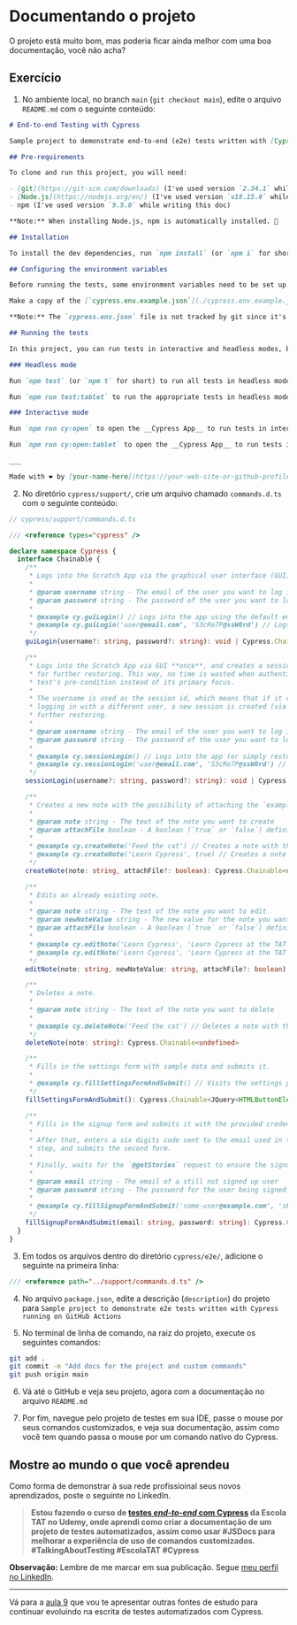 # Documentando o projeto

O projeto está muito bom, mas poderia ficar ainda melhor com uma boa documentação, você não acha?

## Exercício

1. No ambiente local, no branch `main` (`git checkout main`), edite o arquivo `README.md` com o seguinte conteúdo:

```md
# End-to-end Testing with Cypress

Sample project to demonstrate end-to-end (e2e) tests written with [Cypress](https://cypress.io) running on GitHub Actions.

## Pre-requirements

To clone and run this project, you will need:

- [git](https://git-scm.com/downloads) (I've used version `2.34.1` while writing this doc)
- [Node.js](https://nodejs.org/en/) (I've used version `v18.15.0` while writing this doc)
- npm (I've used version `9.5.0` while writing this doc)

**Note:** When installing Node.js, npm is automatically installed. 🚀

## Installation

To install the dev dependencies, run `npm install` (or `npm i` for short.)

## Configuring the environment variables

Before running the tests, some environment variables need to be set up.

Make a copy of the [`cypress.env.example.json`](./cypress.env.example.json) file as `cypress.env.json`, and set the appropriate values for all the variables.

**Note:** The `cypress.env.json` file is not tracked by git since it's listed in the `.gitignore` file.

## Running the tests

In this project, you can run tests in interactive and headless modes, both on desktop and tablet viewports.

### Headless mode

Run `npm test` (or `npm t` for short) to run all tests in headless mode using a desktop viewport.

Run `npm run test:tablet` to run the appropriate tests in headless mode using a tablet viewport.

### Interactive mode

Run `npm run cy:open` to open the __Cypress App__ to run tests in interactive mode using a desktop viewport.

Run `npm run cy:open:tablet` to open the __Cypress App__ to run tests in interactive mode using a tablet viewport.

___

Made with ❤️ by [your-name-here](https://your-web-site-or-github-profile-here).

```

2. No diretório `cypress/support/`, crie um arquivo chamado `commands.d.ts` com o seguinte conteúdo:

```ts
// cypress/support/commands.d.ts

/// <reference types="cypress" />

declare namespace Cypress {
  interface Chainable {
    /**
     * Logs into the Scratch App via the graphical user interface (GUI).
     *
     * @param username string - The email of the user you want to log in with
     * @param password string - The password of the user you want to log in with
     *
     * @example cy.guiLogin() // Logs into the app using the default email and password (defined as envs)
     * @example cy.guiLogin('user@email.com', 'S3cRe7P@ssW0rd') // Logs into the app using the provided credentials
     */
    guiLogin(username?: string, password?: string): void | Cypress.Chainable<null>

    /**
     * Logs into the Scratch App via GUI **once**, and creates a session in this process
     * for further restoring. This way, no time is wasted when authentication is only a
     * test's pre-condition instead of its primary focus.
     *
     * The username is used as the session id, which means that if it changes, eg., when
     * logging in with a different user, a new session is created (via GUI), and saved for
     * further restoring.
     *
     * @param username string - The email of the user you want to log in with
     * @param password string - The password of the user you want to log in with
     *
     * @example cy.sessionLogin() // Logs into the app (or simply restores the session) using the default email and password (defined as envs)
     * @example cy.sessionLogin('user@email.com', 'S3cRe7P@ssW0rd') // Logs into the app (or simply restores the session) using the provided credentials
     */
    sessionLogin(username?: string, password?: string): void | Cypress.Chainable<null>

    /**
     * Creates a new note with the possibility of attaching the `example.json` fixture file.
     *
     * @param note string - The text of the note you want to create
     * @param attachFile boolean - A boolean (`true` or `false`) defining if you want or not to attach a file when creating the note (default is `false`)
     *
     * @example cy.createNote('Feed the cat') // Creates a note with the provided description
     * @example cy.createNote('Learn Cypress', true) // Creates a note with the provided description, and attaches the `example.json` fixture file to it
     */
    createNote(note: string, attachFile?: boolean): Cypress.Chainable<undefined>

    /**
     * Edits an already existing note.
     *
     * @param note string - The text of the note you want to edit
     * @param newNoteValue string - The new value for the note you want to edit
     * @param attachFile boolean - A boolean (`true` or `false`) defining if you want or not to attach a file when editing the note (default is `false`)
     *
     * @example cy.editNote('Learn Cypress', 'Learn Cypress at the TAT online school') // Edits the description of note with the text 'Learn Cypress' to 'Learn Cypress at the TAT online school'
     * @example cy.editNote('Learn Cypress', 'Learn Cypress at the TAT online school', true) // Edits the description of note with the text 'Learn Cypress' to 'Learn Cypress at the TAT online school', and attaches the `example.json` fixture file to it
     */
    editNote(note: string, newNoteValue: string, attachFile?: boolean): Cypress.Chainable<undefined>

    /**
     * Deletes a note.
     *
     * @param note string - The text of the note you want to delete
     *
     * @example cy.deleteNote('Feed the cat') // Deletes a note with the provided description
     */
    deleteNote(note: string): Cypress.Chainable<undefined>

    /**
     * Fills in the settings form with sample data and submits it.
     *
     * @example cy.fillSettingsFormAndSubmit() // Visits the settings page, fills in the form with sample data, and submits it
     */
    fillSettingsFormAndSubmit(): Cypress.Chainable<JQuery<HTMLButtonElement>>

    /**
     * Fills in the signup form and submits it with the provided credentials.
     *
     * After that, enters a six digits code sent to the email used in the previous
     * step, and submits the second form.
     *
     * Finally, waits for the `@getStories` request to ensure the signup succeeded.
     *
     * @param email string - The email of a still not signed up user
     * @param password string - The password for the user being signed up
     *
     * @example cy.fillSignupFormAndSubmit('some-user@example.com', 'sEcR37-p@s5w0rD')
     */
    fillSignupFormAndSubmit(email: string, password: string): Cypress.Chainable<JQuery<HTMLElement>>
  }
}

```

3. Em todos os arquivos dentro do diretório `cypress/e2e/`, adicione o seguinte na primeira linha:

```js
/// <reference path="../support/commands.d.ts" />

```

4. No arquivo `package.json`, edite a descrição (`description`) do projeto para `Sample project to demonstrate e2e tests written with Cypress running on GitHub Actions`

5. No terminal de linha de comando, na raiz do projeto, execute os seguintes comandos:

```sh
git add .
git commit -m "Add docs for the project and custom commands"
git push origin main

```

6. Vá até o GitHub e veja seu projeto, agora com a documentação no arquivo `README.md`

7. Por fim, navegue pelo projeto de testes em sua IDE, passe o mouse por seus comandos customizados, e veja sua documentação, assim como você tem quando passa o mouse por um comando nativo do Cypress.

## Mostre ao mundo o que você aprendeu

Como forma de demonstrar à sua rede profissioinal seus novos aprendizados, poste o seguinte no LinkedIn.

> **Estou fazendo o curso de [testes _end-to-end_ com Cypress](https://www.udemy.com/course/testes-end-to-end-com-cypress/?referralCode=BFC58FC7B29F2F37904D) da Escola TAT no Udemy, onde aprendi como criar a documentação de um projeto de testes automatizados, assim como usar #JSDocs para melhorar a experiência de uso de comandos customizados. #TalkingAboutTesting #EscolaTAT #Cypress**

**Observação:** Lembre de me marcar em sua publicação. Segue [meu perfil no LinkedIn](https://www.linkedin.com/in/walmyr-lima-e-silva-filho).

___

Vá para a [aula 9](./9.md) que vou te apresentar outras fontes de estudo para continuar evoluindo na escrita de testes automatizados com Cypress.
